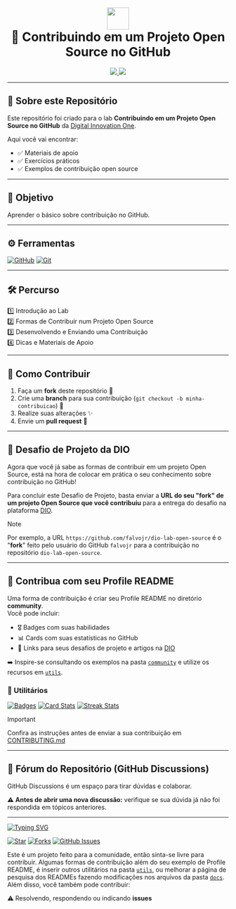<h1 align="center">
  <img src="https://hermes.digitalinnovation.one/assets/diome/logo-minimized.png" width="50px" />
  <br> 🚀 Contribuindo em um Projeto Open Source no GitHub
</h1>

<p align="center">
  <a href="https://web.dio.me/lab/desafio-de-projeto-contribuindo-em-um-projeto-open-source-no-github/learning/913f26fd-1018-4643-b59a-6356ea77dc2e">
    <img src="https://img.shields.io/badge/▶-000?style=for-the-badge&logo=movie&logoColor=E94D5F"/>
  </a>
  <a href="https://web.dio.me/lab/desafio-de-projeto-contribuindo-em-um-projeto-open-source-no-github/learning/913f26fd-1018-4643-b59a-6356ea77dc2e">
    <img src="https://img.shields.io/badge/Acesse%20o%20Lab%20na%20Plataforma-E94D5F?style=for-the-badge"/>
  </a>
</p>

---

## 📌 Sobre este Repositório
Este repositório foi criado para o lab **Contribuindo em um Projeto Open Source no GitHub** da [Digital Innovation One](https://www.dio.me/).  

Aqui você vai encontrar:
- ✅ Materiais de apoio  
- ✅ Exercícios práticos  
- ✅ Exemplos de contribuição open source  

---

## 🎯 Objetivo
Aprender o básico sobre contribuição no GitHub.

---

## ⚙️ Ferramentas
[![GitHub](https://img.shields.io/badge/GitHub-000?style=for-the-badge&logo=github&logoColor=30A3DC)](https://docs.github.com/) 
[![Git](https://img.shields.io/badge/Git-000?style=for-the-badge&logo=git&logoColor=E94D5F)](https://git-scm.com/doc) 

---

## 🛠️ Percurso
1️⃣ Introdução ao Lab  
2️⃣ Formas de Contribuir num Projeto Open Source  
3️⃣ Desenvolvendo e Enviando uma Contribuição  
4️⃣ Dicas e Materiais de Apoio  

---

## 🤝 Como Contribuir
1. Faça um **fork** deste repositório 🍴  
2. Crie uma **branch** para sua contribuição (`git checkout -b minha-contribuicao`) 🌱  
3. Realize suas alterações ✨  
4. Envie um **pull request** 🚀  

---

## 🚩 Desafio de Projeto da DIO
Agora que você já sabe as formas de contribuir em um projeto Open Source, está na hora de colocar em prática o seu conhecimento sobre contribuição no GitHub!  

Para concluir este Desafio de Projeto, basta enviar a **URL do seu "fork" de um projeto Open Source que você contribuiu** para a entrega do desafio na plataforma [DIO](https://www.dio.me/).  

> [!NOTE]   
> Por exemplo, a URL `https://github.com/falvojr/dio-lab-open-source` é o "**fork**" feito pelo usuário do GitHub `falvojr` para a contribuição no repositório `dio-lab-open-source`.

---

## 🌟 Contribua com seu Profile README
Uma forma de contribuição é criar seu Profile README no diretório **community**.  
Você pode incluir:
- 🎖️ Badges com suas habilidades  
- 📊 Cards com suas estatísticas no GitHub  
- 📌 Links para seus desafios de projeto e artigos na [DIO](https://www.dio.me/)  

➡️ Inspire-se consultando os exemplos na pasta [`community`](https://github.com/digitalinnovationone/dio-lab-open-source/tree/main/community) e utilize os recursos em [`utils`](https://github.com/digitalinnovationone/dio-lab-open-source/tree/main/utils).

### 🧰 Utilitários
[![Badges](https://img.shields.io/badge/Badges-30A3DC?style=for-the-badge)](https://github.com/digitalinnovationone/dio-lab-open-source/blob/main/utils/badges/badges.md)
[![Card Stats](https://img.shields.io/badge/Card%20Stats-E94D5F?style=for-the-badge)](https://github.com/digitalinnovationone/dio-lab-open-source/blob/main/utils/cards/github-stats.md)
[![Streak Stats](https://img.shields.io/badge/Card%20Streak%20Stats-30A3DC?style=for-the-badge)](https://github.com/digitalinnovationone/dio-lab-open-source/blob/main/utils/cards/github-streak-stats.md)

> [!IMPORTANT]   
> Confira as instruções antes de enviar a sua contribuição em [CONTRIBUTING.md](https://github.com/digitalinnovationone/dio-lab-open-source/blob/main/CONTRIBUTING.md)

---

## 💬 Fórum do Repositório (GitHub Discussions)
GitHub Discussions é um espaço para tirar dúvidas e colaborar.  

⚠️ **Antes de abrir uma nova discussão:** verifique se sua dúvida já não foi respondida em tópicos anteriores.  

---

[![Typing SVG](https://readme-typing-svg.demolab.com?font=Bungee&size=21&pause=1000&color=FDFDFD&width=435&lines=Contribua)](https://git.io/typing-svg)

[![Star](https://img.shields.io/github/stars/digitalinnovationone/dio-lab-open-source?style=social)](https://github.com/digitalinnovationone/dio-lab-open-source/stargazers)
[![Forks](https://img.shields.io/github/forks/digitalinnovationone/dio-lab-open-source?style=social)](https://github.com/digitalinnovationone/dio-lab-open-source/forks)
[![GitHub Issues](https://img.shields.io/github/issues/digitalinnovationone/dio-lab-open-source?style=social)](https://github.com/digitalinnovationone/dio-lab-open-source/issues/)

 Este é um projeto feito para a comunidade, então sinta-se livre para contribuir. Algumas formas de contribuição além do seu exemplo de Profile README, é inserir outros utilitários na pasta [`utils`](https://github.com/digitalinnovationone/dio-lab-open-source/tree/main/utils), ou melhorar a página de pesquisa dos READMEs fazendo modificações nos arquivos da pasta [`docs`](https://github.com/digitalinnovationone/dio-lab-open-source/tree/main/docs). <br>
 Além disso, você também pode contribuir:
 
⚠️ Resolvendo, respondendo ou indicando **issues**